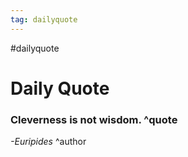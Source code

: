 ```yaml
---
tag: dailyquote
---
```


#dailyquote

# Daily Quote

### Cleverness is not wisdom. ^quote
*-Euripides* ^author
